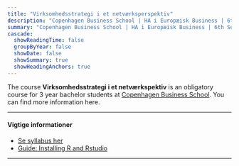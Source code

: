 ```yaml
---
title: "Virksomhedsstrategi i et netværksperspektiv"
description: "Copenhagen Business School | HA i Europæisk Business | 6th Semester"
summary: "Copenhagen Business School | HA i Europæisk Business | 6th Semester"
cascade:
  showReadingTime: false
  groupByYear: false
  showDate: false
  showSummary: true
  showHeadingAnchors: true
---
```


The course **Virksomhedsstrategi i et netværkspektiv** is an obligatory course for 3 year bachelor students at [Copenhagen Business School](https://cbscanvas.instructure.com/courses/22821/modules/items/480509). You can find more information here. 

------------------------------------------------------------------------

#### Vigtige informationer

-   [Se syllabus her](syllabus_2023.pdf)
-   [Guide: Installing R and Rstudio](setting_up_R.pdf)

------------------------------------------------------------------------

